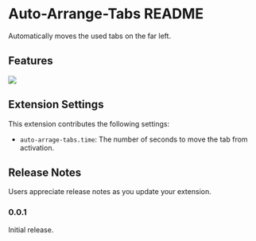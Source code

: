 # Auto-Arrange-Tabs README

Automatically moves the used tabs on the far left.

## Features

![](https://storage.googleapis.com/zenn-user-upload/fafcff8fe37c-20220325.gif)

## Extension Settings

This extension contributes the following settings:

* `auto-arrage-tabs.time`: The number of seconds to move the tab from activation.



## Release Notes

Users appreciate release notes as you update your extension.

### 0.0.1

Initial release.